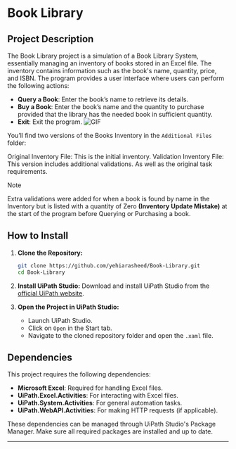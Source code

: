# Book Library
## Project Description
The Book Library project is a simulation of a Book Library System, essentially managing an inventory of books stored in an Excel file. The inventory contains information such as the book's name, quantity, price, and ISBN. The program provides a user interface where users can perform the following actions:

- **Query a Book**: Enter the book’s name to retrieve its details.
- **Buy a Book**: Enter the book’s name and the quantity to purchase provided that the library has the needed book in sufficient quantity.
- **Exit**: Exit the program.
![GIF](https://github.com/yehiarasheed/Book-Library/assets/157399068/db49424e-e782-4ccc-9704-11960840450d)

You’ll find two versions of the Books Inventory in the `Additional Files` folder:

Original Inventory File: This is the initial inventory.
Validation Inventory File: This version includes additional validations.
As well as the original task requirements.

>[!NOTE]
>Extra validations were added for when a book is found by name in the Inventory but is listed with a quantity of Zero **(Inventory Update Mistake)** at the start of the program before Querying or Purchasing a book.

## How to Install

1. **Clone the Repository:**
   ```bash
   git clone https://github.com/yehiarasheed/Book-Library.git
   cd Book-Library
   ```

2. **Install UiPath Studio:**
   Download and install UiPath Studio from the [official UiPath website](https://www.uipath.com).

3. **Open the Project in UiPath Studio:**
   - Launch UiPath Studio.
   - Click on `Open` in the Start tab.
   - Navigate to the cloned repository folder and open the `.xaml` file.

## Dependencies

This project requires the following dependencies:

- **Microsoft Excel**: Required for handling Excel files.
- **UiPath.Excel.Activities**: For interacting with Excel files.
- **UiPath.System.Activities**: For general automation tasks.
- **UiPath.WebAPI.Activities**: For making HTTP requests (if applicable).

These dependencies can be managed through UiPath Studio's Package Manager. Make sure all required packages are installed and up to date.

---


